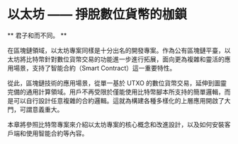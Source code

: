 # 以太坊 —— 掙脫數位貨幣的枷鎖

** 君子和而不同。 **

在區塊鏈領域，以太坊專案同樣是十分出名的開發專案。作為公有區塊鏈平臺，以太坊將比特幣針對數位貨幣交易的功能進一步進行拓展，面向更為複雜和靈活的應用場景，支持了智能合約（Smart Contract）這一重要特性。

從此，區塊鏈技術的應用場景，從單一基於 UTXO 的數位貨幣交易，延伸到圖靈完備的通用計算領域。用戶不再受限於僅能使用比特幣腳本所支持的簡單邏輯，而是可以自行設計任意複雜的合約邏輯。這就為構建各種多樣化的上層應用開啟了大門，可謂意義重大。

本章將參照比特幣專案來介紹以太坊專案的核心概念和改進設計，以及如何安裝客戶端和使用智能合約等內容。
